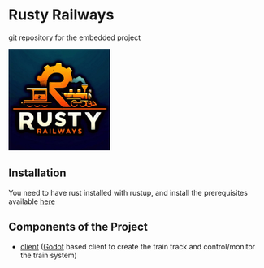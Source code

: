 # Rusty Railways
git repository for the embedded project

<img alt="Rusty Railways Logo" src="logo.png" width="200" height="200">

## Installation
You need to have rust installed with rustup, and install the prerequisites available [here](https://github.com/esp-rs/esp-idf-template/tree/master#prerequisites)

## Components of the Project
- [client](client) ([Godot](https://godotengine.org/) based client to create the train track and control/monitor the train system)
